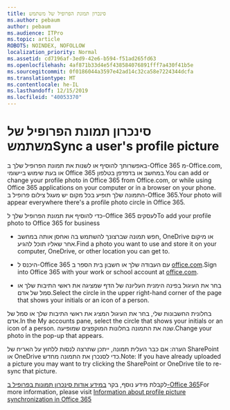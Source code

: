 ```yaml
---
title: סינכרון תמונת הפרופיל של משתמש
ms.author: pebaum
author: pebaum
ms.audience: ITPro
ms.topic: article
ROBOTS: NOINDEX, NOFOLLOW
localization_priority: Normal
ms.assetid: cd7196af-3ed9-42e6-b594-f51ad265fd63
ms.openlocfilehash: 4af871b33d4e5f438584076891fff7a430f41b5e
ms.sourcegitcommit: 0f0186044a3597e42ad14c32ca58e7224344dcfa
ms.translationtype: MT
ms.contentlocale: he-IL
ms.lasthandoff: 12/15/2019
ms.locfileid: "40053370"
---
```

# <a name="sync-a-users-profile-picture"></a><span data-ttu-id="a5d87-102">סינכרון תמונת הפרופיל של משתמש</span><span class="sxs-lookup"><span data-stu-id="a5d87-102">Sync a user's profile picture</span></span>

<span data-ttu-id="a5d87-103">באפשרותך להוסיף או לשנות את תמונת הפרופיל שלך ב-Office 365 מ-Office.com, או בעת שימוש ביישומי Office 365 במחשב או בדפדפן בטלפון.</span><span class="sxs-lookup"><span data-stu-id="a5d87-103">You can add or change your profile photo in Office 365 from Office.com, or while using Office 365 applications on your computer or in a browser on your phone.</span></span> <span data-ttu-id="a5d87-104">התמונה שלך תופיע בכל מקום יש מעגל צילום פרופיל ב-Office 365.</span><span class="sxs-lookup"><span data-stu-id="a5d87-104">Your photo will appear everywhere there's a profile photo circle in Office 365.</span></span>

<span data-ttu-id="a5d87-105">כדי להוסיף את תמונת הפרופיל שלך ל-Office 365 לעסקים</span><span class="sxs-lookup"><span data-stu-id="a5d87-105">To add your profile photo to Office 365 for business</span></span>

- <span data-ttu-id="a5d87-106">חפש תמונה שברצונך להשתמש בה ואחסן אותה במחשב, OneDrive או מיקום אחר שאליו תוכל להגיע.</span><span class="sxs-lookup"><span data-stu-id="a5d87-106">Find a photo you want to use and store it on your computer, OneDrive, or other location you can get to.</span></span>

- <span data-ttu-id="a5d87-107">היכנס ל-Office 365 עם העבודה שלך או חשבון בית הספר ב [office.com](http://www.office.com).</span><span class="sxs-lookup"><span data-stu-id="a5d87-107">Sign into Office 365 with your work or school account at [office.com](http://www.office.com).</span></span>

- <span data-ttu-id="a5d87-108">בחר את העיגול בפינה הימנית העליונה של הדף שמציגה את ראשי התיבות שלך או סמל של אדם.</span><span class="sxs-lookup"><span data-stu-id="a5d87-108">Select the circle in the upper right-hand corner of the page that shows your initials or an icon of a person.</span></span>

<span data-ttu-id="a5d87-109">בחלונית החשבונות שלי, בחר את העיגול המציג את ראשי התיבות שלך או סמל של אדם.</span><span class="sxs-lookup"><span data-stu-id="a5d87-109">In the My accounts pane, select the circle that shows your initials or an icon of a person.</span></span> <span data-ttu-id="a5d87-110">שנה את התמונה בחלונות המוקפצים שמופיעה.</span><span class="sxs-lookup"><span data-stu-id="a5d87-110">Change your photo in the pop-up that appears.</span></span>

<span data-ttu-id="a5d87-111">הערה: אם כבר העלית תמונה, ייתכן שתרצה לנסות ללחוץ על האריח של SharePoint או OneDrive כדי לסנכרן את התמונה מחדש.</span><span class="sxs-lookup"><span data-stu-id="a5d87-111">Note: If you have already uploaded a picture you may want to try clicking the SharePoint or OneDrive tile to re-sync that picture.</span></span>

<span data-ttu-id="a5d87-112">לקבלת מידע נוסף, בקר [במידע אודות סינכרון תמונות בפרופיל ב-Office 365](https://support.office.com/article/information-about-profile-picture-synchronization-in-office-365-20594d76-d054-4af4-a660-401133e3d48a)</span><span class="sxs-lookup"><span data-stu-id="a5d87-112">For more information, please visit [Information about profile picture synchronization in Office 365](https://support.office.com/article/information-about-profile-picture-synchronization-in-office-365-20594d76-d054-4af4-a660-401133e3d48a)</span></span>

